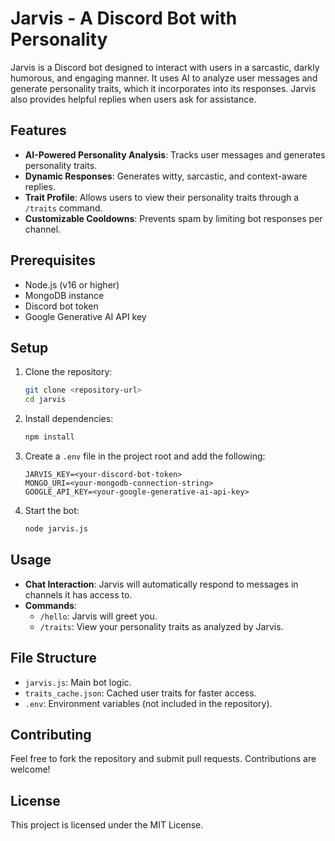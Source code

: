 # Jarvis - A Discord Bot with Personality

Jarvis is a Discord bot designed to interact with users in a sarcastic, darkly humorous, and engaging manner. It uses AI to analyze user messages and generate personality traits, which it incorporates into its responses. Jarvis also provides helpful replies when users ask for assistance.

## Features

- **AI-Powered Personality Analysis**: Tracks user messages and generates personality traits.
- **Dynamic Responses**: Generates witty, sarcastic, and context-aware replies.
- **Trait Profile**: Allows users to view their personality traits through a `/traits` command.
- **Customizable Cooldowns**: Prevents spam by limiting bot responses per channel.

## Prerequisites

- Node.js (v16 or higher)
- MongoDB instance
- Discord bot token
- Google Generative AI API key

## Setup

1. Clone the repository:

   ```bash
   git clone <repository-url>
   cd jarvis
   ```

2. Install dependencies:

   ```bash
   npm install
   ```

3. Create a `.env` file in the project root and add the following:

   ```
   JARVIS_KEY=<your-discord-bot-token>
   MONGO_URI=<your-mongodb-connection-string>
   GOOGLE_API_KEY=<your-google-generative-ai-api-key>
   ```

4. Start the bot:
   ```bash
   node jarvis.js
   ```

## Usage

- **Chat Interaction**: Jarvis will automatically respond to messages in channels it has access to.
- **Commands**:
  - `/hello`: Jarvis will greet you.
  - `/traits`: View your personality traits as analyzed by Jarvis.

## File Structure

- `jarvis.js`: Main bot logic.
- `traits_cache.json`: Cached user traits for faster access.
- `.env`: Environment variables (not included in the repository).

## Contributing

Feel free to fork the repository and submit pull requests. Contributions are welcome!

## License

This project is licensed under the MIT License.
